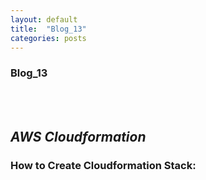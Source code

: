 ```yaml
---
layout: default
title:  "Blog_13"
categories: posts
---
```


### Blog_13
<br><br>


## *AWS Cloudformation*<br>


### How to Create Cloudformation Stack:<br><br>
